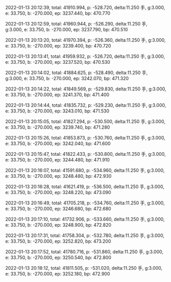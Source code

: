 2022-01-13 20:12:39, total: 41910.994, p: -528.720, delta:11.250 手, g:3.000, e: 33.750, b: -270.000, ep: 3237.440, bp: 470.770

2022-01-13 20:12:59, total: 41960.944, p: -526.290, delta:11.250 手, g:3.000, e: 33.750, b: -270.000, ep: 3237.790, bp: 470.510

2022-01-13 20:13:20, total: 41970.394, p: -526.360, delta:11.250 手, g:3.000, e: 33.750, b: -270.000, ep: 3239.400, bp: 470.720

2022-01-13 20:13:41, total: 41959.932, p: -526.720, delta:11.250 手, g:3.000, e: 33.750, b: -270.000, ep: 3237.520, bp: 470.530

2022-01-13 20:14:02, total: 41884.625, p: -528.490, delta:11.250 手, g:3.000, e: 33.750, b: -270.000, ep: 3242.070, bp: 471.320

2022-01-13 20:14:22, total: 41849.569, p: -529.830, delta:11.250 手, g:3.000, e: 33.750, b: -270.000, ep: 3241.370, bp: 471.400

2022-01-13 20:14:44, total: 41835.732, p: -529.230, delta:11.250 手, g:3.000, e: 33.750, b: -270.000, ep: 3243.010, bp: 471.530

2022-01-13 20:15:05, total: 41827.294, p: -530.500, delta:11.250 手, g:3.000, e: 33.750, b: -270.000, ep: 3239.740, bp: 471.280

2022-01-13 20:15:26, total: 41853.873, p: -530.760, delta:11.250 手, g:3.000, e: 33.750, b: -270.000, ep: 3242.040, bp: 471.600

2022-01-13 20:15:47, total: 41822.433, p: -530.800, delta:11.250 手, g:3.000, e: 33.750, b: -270.000, ep: 3244.480, bp: 471.910

2022-01-13 20:16:07, total: 41591.680, p: -534.960, delta:11.250 手, g:3.000, e: 33.750, b: -270.000, ep: 3248.480, bp: 472.930

2022-01-13 20:16:28, total: 41621.419, p: -536.500, delta:11.250 手, g:3.000, e: 33.750, b: -270.000, ep: 3248.220, bp: 473.090

2022-01-13 20:16:49, total: 41705.218, p: -534.760, delta:11.250 手, g:3.000, e: 33.750, b: -270.000, ep: 3246.680, bp: 472.680

2022-01-13 20:17:10, total: 41732.906, p: -533.660, delta:11.250 手, g:3.000, e: 33.750, b: -270.000, ep: 3248.900, bp: 472.820

2022-01-13 20:17:31, total: 41758.304, p: -532.780, delta:11.250 手, g:3.000, e: 33.750, b: -270.000, ep: 3252.820, bp: 473.200

2022-01-13 20:17:52, total: 41780.716, p: -531.860, delta:11.250 手, g:3.000, e: 33.750, b: -270.000, ep: 3250.540, bp: 472.800

2022-01-13 20:18:12, total: 41811.505, p: -531.020, delta:11.250 手, g:3.000, e: 33.750, b: -270.000, ep: 3252.180, bp: 472.900